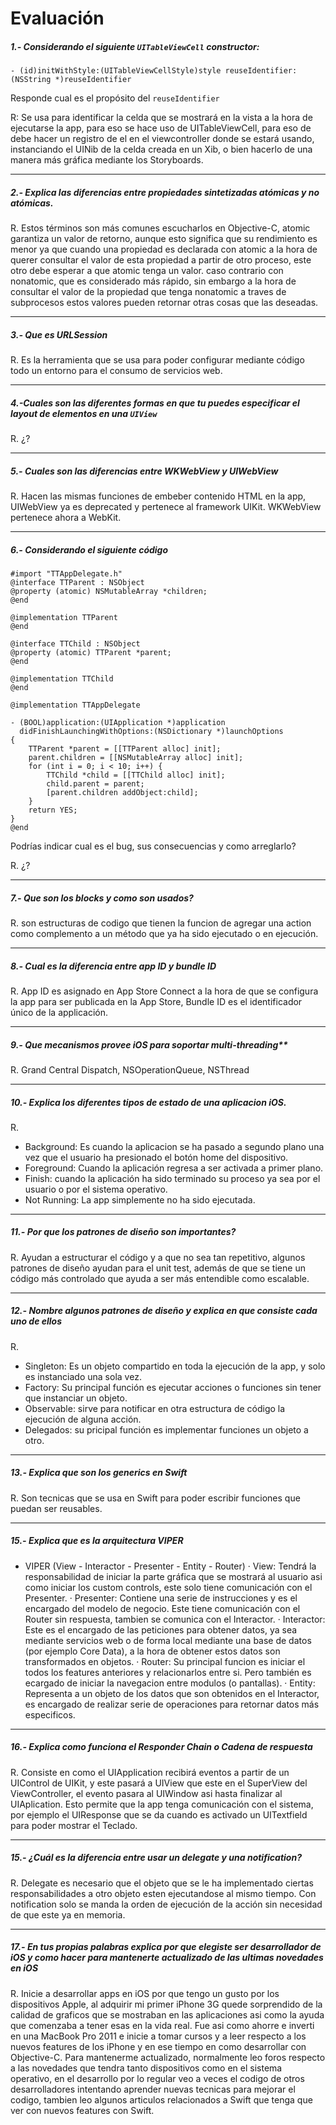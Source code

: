 
# Evaluación



##### 1.-  Considerando  el siguiente `UITableViewCell` constructor: 
```
- (id)initWithStyle:(UITableViewCellStyle)style reuseIdentifier:(NSString *)reuseIdentifier
```
Responde cual es el propósito del `reuseIdentifier`

R: Se usa para identificar la celda que se mostrará en la vista a la hora de ejecutarse la app, para eso se hace uso de UITableViewCell, para eso de debe hacer un registro de el en el viewcontroller donde se estará usando, instanciando el UINib de la celda creada en un Xib, o bien hacerlo de una manera más gráfica mediante los Storyboards.

___
##### 2.-  Explica las diferencias entre propiedades sintetizadas atómicas y no atómicas.

R. Estos términos son más comunes escucharlos en Objective-C, atomic garantiza un valor de retorno, aunque esto significa que su rendimiento es menor ya que cuando una propiedad es declarada con atomic a la hora de querer consultar el valor de esta propiedad a partir de otro proceso, este otro debe esperar a que atomic tenga un valor. caso contrario con nonatomic, que es considerado más rápido, sin embargo a la hora de consultar el valor de la propiedad que tenga nonatomic a traves de subprocesos estos valores pueden retornar otras cosas que las deseadas.

___
##### 3.-  Que es  URLSession

R. Es la herramienta que se usa para poder configurar mediante código todo un entorno para el consumo de servicios web.
___
#####  4.-Cuales son las  diferentes formas en que tu puedes especificar el layout de elementos en una  `UIView`

R. ¿?
___
##### 5.-  Cuales son las diferencias entre WKWebView y UIWebView

R. Hacen las mismas funciones de embeber contenido HTML en la app, UIWebView ya es deprecated y pertenece al framework UIKit. WKWebView pertenece ahora a WebKit. 

___
##### 6.- Considerando el siguiente código
```
#import "TTAppDelegate.h"
@interface TTParent : NSObject
@property (atomic) NSMutableArray *children;
@end

@implementation TTParent
@end

@interface TTChild : NSObject
@property (atomic) TTParent *parent;
@end

@implementation TTChild
@end

@implementation TTAppDelegate

- (BOOL)application:(UIApplication *)application
  didFinishLaunchingWithOptions:(NSDictionary *)launchOptions
{
    TTParent *parent = [[TTParent alloc] init];
    parent.children = [[NSMutableArray alloc] init];
    for (int i = 0; i < 10; i++) {
        TTChild *child = [[TTChild alloc] init];
        child.parent = parent;
        [parent.children addObject:child];
    }
    return YES;
}
@end
```
Podrías indicar cual es el bug, sus consecuencias  y como arreglarlo?

R. ¿?

___
##### 7.- Que son los blocks y como son usados?

R. son estructuras de codigo que tienen la funcion de agregar una action como complemento a un método que ya ha sido ejecutado o en ejecución.
___
##### 8.- Cual es la diferencia entre app ID y bundle ID

R. App ID es asignado en App Store Connect a la hora de que se configura la app para ser publicada en la App Store, Bundle ID es el identificador único de la applicación.

___
##### 9.-  Que mecanismos provee iOS para soportar multi-threading**

R. Grand Central Dispatch, NSOperationQueue, NSThread
___
##### 10.-  Explica los diferentes tipos de estado de una aplicacion iOS.

R. 
- Background: Es cuando la aplicacion se ha pasado a segundo plano una vez que el usuario ha presionado el botón home del dispositivo.
- Foreground: Cuando la aplicación regresa a ser activada a primer plano.
- Finish: cuando la aplicación ha sido terminado su proceso ya sea por el usuario o por el sistema operativo.
- Not Running: La app simplemente no ha sido ejecutada.

___
##### 11.- Por que los patrones de diseño son importantes?

R. Ayudan a estructurar el código y a que no sea tan repetitivo, algunos patrones de diseño ayudan para el unit test, además de que se tiene un código más controlado que ayuda a ser más entendible como escalable.
___
##### 12.- Nombre algunos patrones de diseño y explica en que consiste cada uno de ellos

R.
- Singleton: Es un objeto compartido en toda la ejecución de la app, y solo es instanciado una sola vez.
- Factory: Su principal función es ejecutar acciones o funciones sin tener que instanciar un objeto.
- Observable: sirve para notificar en otra estructura de código la ejecución de alguna acción.
- Delegados: su pricipal función es implementar funciones un objeto a otro.
___
##### 13.- Explica que son los generics en Swift

R. Son tecnicas que se usa en Swift para poder escribir funciones que puedan ser reusables.

___
##### 15.- Explica que es la arquitectura VIPER

- VIPER (View - Interactor - Presenter - Entity - Router)
· View: Tendrá la responsabilidad de iniciar la parte gráfica que se mostrará al usuario asi como iniciar los custom controls, este solo tiene comunicación con el Presenter.
· Presenter: Contiene una serie de instrucciones y es el encargado del modelo de negocio. Este tiene comunicación con el Router sin respuesta, tambien se comunica con el Interactor.
· Interactor: Este es el encargado de las peticiones para obtener datos, ya sea mediante servicios web o de forma local mediante una base de datos (por ejemplo Core Data), a la hora de obtener estos datos son transformados en objetos.
· Router: Su principal funcion es iniciar el todos los features anteriores y relacionarlos entre si. Pero también es ecargado de iniciar la navegacion entre modulos (o pantallas).
· Entity: Representa a un objeto de los datos que son obtenidos en el Interactor, es encargado de realizar serie de operaciones para retornar datos más especificos.
___
##### 16.- Explica como funciona el **Responder Chain** o Cadena de respuesta

R. Consiste en como el UIApplication recibirá eventos a partir de un UIControl de UIKit, y este pasará a UIView que este en el SuperView del ViewController, el evento pasara al UIWindow asi hasta finalizar al UIAplication. Esto permite que la app tenga comunicación con el sistema, por ejemplo el UIResponse que se da cuando es activado un UITextfield para poder mostrar el Teclado.

___
##### 15.- ¿Cuál es la diferencia entre usar un delegate y una notification?

R. Delegate es necesario que el objeto que se le ha implementado ciertas responsabilidades a otro objeto esten ejecutandose al mismo tiempo. Con notification solo se manda la orden de ejecución de la acción sin necesidad de que este ya en memoria.   

___
##### 17.- En tus propias palabras explica por que elegiste ser desarrollador de iOS y como hacer para mantenerte actualizado de las ultimas novedades en iOS

R. Inicie a desarrollar apps en iOS por que tengo un gusto por los dispositivos Apple, al adquirir mi primer iPhone 3G quede sorprendido de la calidad de graficos que se mostraban en las aplicaciones asi como la ayuda que comenzaba a tener esas en la vida real. Fue asi como ahorre e inverti en una MacBook Pro 2011 e inicie a tomar cursos y a leer respecto a los nuevos features de los iPhone y en ese tiempo en como desarrollar con Objective-C. Para mantenerme actualizado, normalmente leo foros respecto a las novedades que tendra tanto dispositivos como en el sistema operativo, en el desarrollo por lo regular veo a veces el codigo de otros desarrolladores intentando aprender nuevas tecnicas para mejorar el codigo, tambien leo algunos articulos relacionados a Swift que tenga que ver con nuevos features con Swift.


